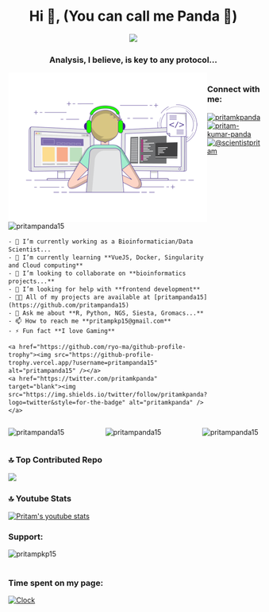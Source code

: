 <h1 align="center">Hi 👋, (You can call me Panda 🐼)</h1>
<div align="center">
  <img src="https://github.com/pritampanda15/pritampanda15/blob/main/banner3.png">
</div>
<h3 align="center">Analysis, I believe, is key to any protocol...</h3>

<div style="display: flex; align-items: flex-start; justify-content: space-around;">
  <div style="flex: 1;">
    <img align="right" alt="Coding" width="400" src="https://raw.githubusercontent.com/devSouvik/devSouvik/master/gif3.gif">
    <p> <img src="https://komarev.com/ghpvc/?username=pritampanda15&label=Profile%20views&color=0e75b6&style=flat" alt="pritampanda15" /> </p>

    - 🔭 I’m currently working as a Bioinformatician/Data Scientist...
    - 🌱 I’m currently learning **VueJS, Docker, Singularity and Cloud computing**
    - 👯 I’m looking to collaborate on **bioinformatics projects...**
    - 🤝 I’m looking for help with **frontend development**
    - 👨‍💻 All of my projects are available at [pritampanda15](https://github.com/pritampanda15)
    - 💬 Ask me about **R, Python, NGS, Siesta, Gromacs...**
    - 📫 How to reach me **pritampkp15@gmail.com**
    - ⚡ Fun fact **I love Gaming**

    <a href="https://github.com/ryo-ma/github-profile-trophy"><img src="https://github-profile-trophy.vercel.app/?username=pritampanda15" alt="pritampanda15" /></a>
    <a href="https://twitter.com/pritamkpanda" target="blank"><img src="https://img.shields.io/twitter/follow/pritamkpanda?logo=twitter&style=for-the-badge" alt="pritamkpanda" /></a>
  </div>

  <div style="flex: 1;">
    <h3 align="left">Connect with me:</h3>
    <p>
      <a href="https://twitter.com/pritamkpanda" target="blank"><img align="center" src="https://raw.githubusercontent.com/rahuldkjain/github-profile-readme-generator/master/src/images/icons/Social/twitter.svg" alt="pritamkpanda" height="30" width="40" /></a>
      <a href="https://linkedin.com/in/pritam-kumar-panda" target="blank"><img align="center" src="https://raw.githubusercontent.com/rahuldkjain/github-profile-readme-generator/master/src/images/icons/Social/linked-in-alt.svg" alt="pritam-kumar-panda" height="30" width="40" /></a>
      <a href="https://www.youtube.com/channel/UCUzX122_yansSytois8gZOA" target="blank"><img align="center" src="https://raw.githubusercontent.com/rahuldkjain/github-profile-readme-generator/master/src/images/icons/Social/youtube.svg" alt="@scientistpritam" height="30" width="40" /></a>
    </p>
  </div>
</div>

<div style="display: flex; justify-content: space-between;">
  <p><img src="https://github-readme-stats.vercel.app/api/top-langs?username=pritampanda15&show_icons=true&locale=en&layout=compact" alt="pritampanda15" /></p>
  <p><img src="https://github-readme-stats.vercel.app/api?username=pritampanda15&show_icons=true&locale=en" alt="pritampanda15" /></p>
  <p><img src="https://github-readme-streak-stats.herokuapp.com/?user=pritampanda15&" alt="pritampanda15" /></p>
</div>

### 🔝 Top Contributed Repo
![](https://github-contributor-stats.vercel.app/api?username=pritampanda15&limit=5&theme=flat&combine_all_yearly_contributions=true)

### 🔝 Youtube Stats
[![Pritam's youtube stats](https://youtube-stats-card.vercel.app/api?channelid=UCUzX122_yansSytois8gZOA)](https://www.youtube.com/channel/UCUzX122_yansSytois8gZOA)

<h3 align="left">Support:</h3>
<p><a href="https://www.buymeacoffee.com/pritampkp15"> <img align="left" src="https://cdn.buymeacoffee.com/buttons/v2/default-yellow.png" height="50" width="210" alt="pritampkp15" /></a></p><br><br>

<h3 align="left">Time spent on my page:</h3>
<p align="left" dir="auto">
  <a href="https://github.com/tomchen/animated-svg-clock" title="Animated SVG clock"><img src="https://github.com/tomchen/animated-svg-clock/raw/master/clock.svg" alt="Clock" width="200px" height="200px" style="max-width: 100%;"></a>
</p>
